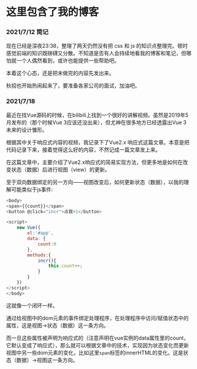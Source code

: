 # 这里包含了我的博客

### 2021/7/12 简记

现在已经是深夜23:38，整理了两天仍然没有把 css 和 js 的知识点整理完。顿时感觉前端的知识既磅礴又分散。不知道是否有人会持续地看我的博客和笔记，但哪怕就一个人偶然看到，或许也能提供一些帮助吧。

本着这个心态，还是把未做完的内容先发出来。

秋招也开始热闹起来了，要准备各家公司的面试，加油吧。



### 2021/7/18

最近在找Vue源码的时候，在bilibili上找到一个很好的讲解视频。虽然是2019年5月发布的（那个时候Vue 3应该还没出来），但尤神在很多地方已经透露出Vue 3未来的设计雏形。

根据其中关于响应式内容的视频，我记录下了Vue2.x 响应式这篇文章。本意是把代码记录下来，接着觉得这么好的内容，不然记成一篇文章发上来。

在这篇文章中，主要介绍了Vue2.x响应式的简易实现方法，但更多地是如何在改变状态（数据）后进行视图（view）的更新。

至于双向数据绑定的另一方向——视图改变后，如何更新状态（数据），以我的理解可能类似于js事件:

```javascript
<body>
<span>{{count}}</span>
<button @click="incr">点我+1</button>

<script>
	new Vue({
		el:'#app',
		data: {
			count:0
		},
		methods:{
			incr(){
				this.count++;
			}
		}
	})
</script>
</body>
```

这就像一个闭环一样。

通过给视图中的dom元素的事件绑定处理程序，在处理程序中访问/赋值状态中的属性，这是视图->状态（数据）这一条方向。

而一旦这些属性被声明为响应式的（注意声明在vue实例的data属性里的count，它默认变成了响应式），那么就可以根据文章中的技术，实现因为状态变化而更新视图中另一些dom元素的变化，比如这里`span`标签的innerHTML的变化。这是状态（数据）->视图这一条方向。